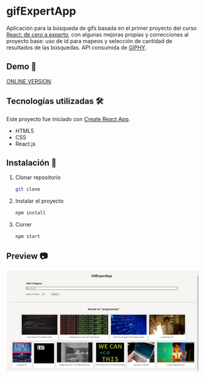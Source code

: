# gifExpertApp

Aplicación para la búsqueda de gifs basada en el primer proyecto del curso [React: de cero a experto](https://www.udemy.com/course/react-cero-experto/), con algunas mejoras propias y correcciones al proyecto base: uso de id para mapeos y selección de cantidad de resultados de las búsquedas.
API consumida de [GIPHY](https://giphy.com/).

## Demo 🔗

[ONLINE VERSION](https://joaquingit.github.io/react-gifexpertapp/)

## Tecnologías utilizadas 🛠️

Este proyecto fue iniciado con [Create React App](https://github.com/facebook/create-react-app).

- HTML5
- CSS
- React.js

## Instalación 🔧

1. Clonar repositorio
    ```bash
    git clone
    ```
2. Instalar el proyecto
    ```bash
    npm install
    ```
3. Correr
    ```bash
    npm start
    ```

## Preview 📷

![](/preview.JPG)



